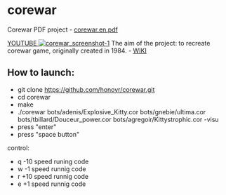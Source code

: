 # corewar

Corewar PDF project - [corewar.en.pdf](https://github.com/honoyr/ft_printf/files/2602610/corewar.en.pdf)


[YOUTUBE ![corewar_screenshot-1](https://user-images.githubusercontent.com/33399226/48819234-d0e2a800-ed03-11e8-9842-ac65e92aa820.png)]()
The aim of the project: to recreate corewar game, originally created in 1984. - [WIKI](https://en.wikipedia.org/wiki/Core_War)

## How to launch:

+ git clone https://github.com/honoyr/corewar.git
+ cd corewar
+ make
+ ./corewar bots/adenis/Explosive_Kitty.cor bots/gnebie/ultima.cor bots/tbillard/Douceur_power.cor bots/agregoir/Kittystrophic.cor -visu
+ press "enter"
+ press "space button"

control:
 - q -10 speed runing code
 - w -1  speed runnig code
 - r +10 speed runnig code
 - e +1  speed runnig code
